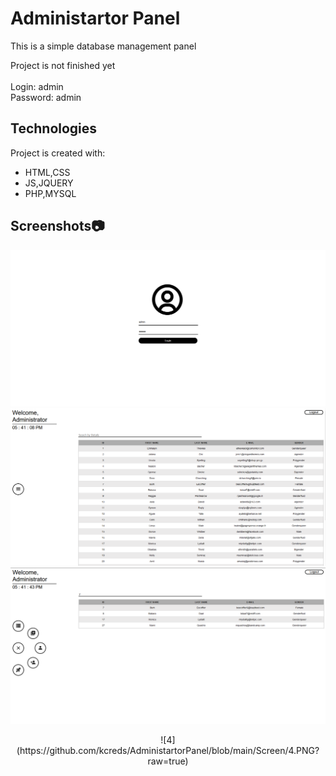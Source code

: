 # Administartor Panel
<p>This is a simple database management panel </p>
 Project is not finished yet
<br><br>
Login: admin<br>
Password: admin

## Technologies
Project is created with:
* HTML,CSS
* JS,JQUERY
* PHP,MYSQL

## Screenshots:camera:
![1](https://github.com/kcreds/AdministartorPanel/blob/main/Screen/1.PNG?raw=true)
![2](https://github.com/kcreds/AdministartorPanel/blob/main/Screen/2.PNG?raw=true)
![3](https://github.com/kcreds/AdministartorPanel/blob/main/Screen/3.PNG?raw=true)
<center>![4](https://github.com/kcreds/AdministartorPanel/blob/main/Screen/4.PNG?raw=true)</center>
